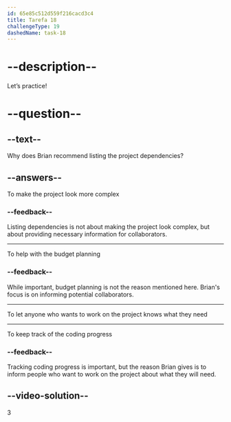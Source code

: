 ```yaml
---
id: 65e85c512d559f216cacd3c4
title: Tarefa 18
challengeType: 19
dashedName: task-18
---
```


<!--
AUDIO REFERENCE:
Brian: You should list the project dependencies so that anyone who wants to work on it knows what they need.
-->

# --description--

Let’s practice!

# --question--

## --text--

Why does Brian recommend listing the project dependencies?

## --answers--

To make the project look more complex

### --feedback--

Listing dependencies is not about making the project look complex, but about providing necessary information for collaborators.

---

To help with the budget planning

### --feedback--

While important, budget planning is not the reason mentioned here. Brian's focus is on informing potential collaborators.

---

To let anyone who wants to work on the project knows what they need

---

To keep track of the coding progress

### --feedback--

Tracking coding progress is important, but the reason Brian gives is to inform people who want to work on the project about what they will need.

## --video-solution--

3

